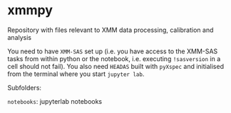 # xmmpy

Repository with files relevant to XMM data processing, calibration and analysis

You need to have `XMM-SAS` set up (i.e. you have access to the XMM-SAS tasks from within python or the notebook, i.e. executing `!sasversion` in a cell should not fail). You also need `HEADAS` built with `pyXspec` and initialised from the terminal where you start `jupyter lab`.

Subfolders:

`notebooks`: jupyterlab notebooks
